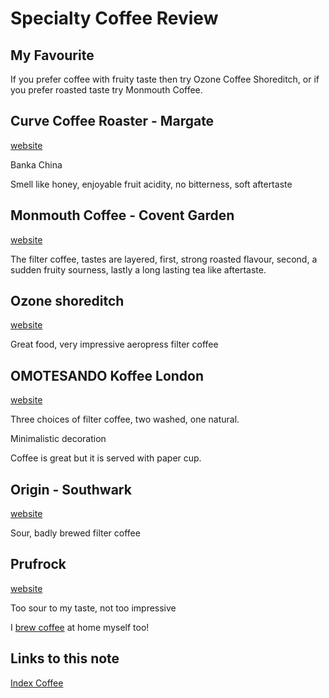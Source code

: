 # Specialty Coffee Review

## My Favourite

If you prefer coffee with fruity taste then try Ozone Coffee Shoreditch,
or if you prefer roasted taste try Monmouth Coffee.

## Curve Coffee Roaster - Margate

[website](https://www.curveroasters.co.uk/)

Banka China

Smell like honey, enjoyable fruit acidity, no bitterness, soft aftertaste

## Monmouth Coffee - Covent Garden

[website](https://www.monmouthcoffee.co.uk/shops/)

The filter coffee, tastes are layered, first, strong roasted flavour, second, a sudden fruity sourness, lastly a long lasting tea like aftertaste.

## Ozone shoreditch

[website](https://ozonecoffee.co.uk/pages/eateries)

Great food, very impressive aeropress filter coffee

## OMOTESANDO Koffee London

[website](http://ooo-koffee.com/london.html)

Three choices of filter coffee, two washed, one natural.

Minimalistic decoration

Coffee is great but it is served with paper cup.

## Origin - Southwark

[website](https://www.origincoffee.co.uk/pages/london)

Sour, badly brewed filter coffee

## Prufrock

[website](https://prufrockcoffee.com/)

Too sour to my taste, not too impressive

I [brew coffee](coffee-recipe.md) at home myself too!

## Links to this note

[Index Coffee](index-coffee.md)

